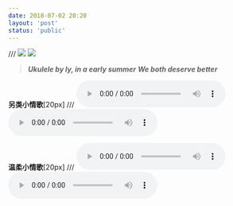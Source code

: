 ```yaml
---
date: 2018-07-02 20:20
layout: 'post'
status: 'public'
---
```

/// ![](https://github.com/elmace/cited_img/raw/master/img/memly.jpg)
![](https://vkceyugu.cdn.bspapp.com/VKCEYUGU-imgbed/a454e78e-d40c-4335-864e-f6c1aec913f1.jpg)

> ***Ukulele by ly, in a early summer***
> ***We both deserve better***

**另类小情歌**[20px]
/// <audio src="https://github.com/elmace/cited_foretime/raw/master/foretime/%E5%8F%A6%E7%B1%BB%E5%B0%8F%E6%83%85%E6%AD%8C.mp3" controls ></audio>
<audio src="https://onedrive.gimhoy.com/sharepoint/aHR0cHM6Ly92ZXJuYWxsb3ZlLW15LnNoYXJlcG9pbnQuY29tLzp1Oi9nL3BlcnNvbmFsL3ZlcmFub19iZXN1bm55X3RvcC9FU2IwcjRIR0VrSkd0NDI4anA3dW1RY0JxRFZLbGJlY3NvM3ZWcXgzYzdsc1ZBP2U9ZjRzRTZ4.mp3" controls ></audio>

**温柔小情歌**[20px]
/// <audio src="https://github.com/elmace/cited_foretime/raw/master/foretime/%E6%B8%A9%E6%9F%94%E5%B0%8F%E6%83%85%E6%AD%8C.mp3" controls ></audio>
<audio src="https://onedrive.gimhoy.com/sharepoint/aHR0cHM6Ly92ZXJuYWxsb3ZlLW15LnNoYXJlcG9pbnQuY29tLzp1Oi9nL3BlcnNvbmFsL3ZlcmFub19iZXN1bm55X3RvcC9FZGdWWnFiOGVOVkN2Q3UxMWJXMlRnb0JnQmpqZmNRUjZTeUNZUVJXMjQwR1J3P2U9TXo1NUZG.mp3" controls ></audio>
